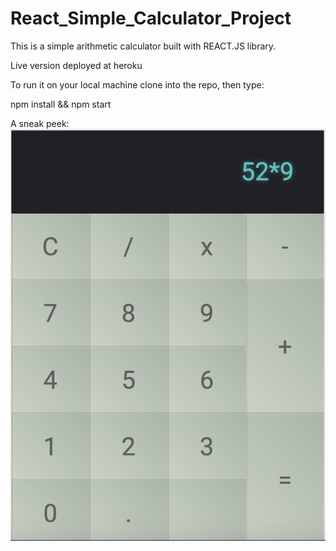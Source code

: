# React_Simple_Calculator_Project

This is a simple arithmetic calculator built with REACT.JS library.

Live version deployed at heroku

To run it on your local machine clone into the repo, then type:

npm install && npm start

A sneak peek:
![alt screenshot of React calculator](simplecalculator.png)
